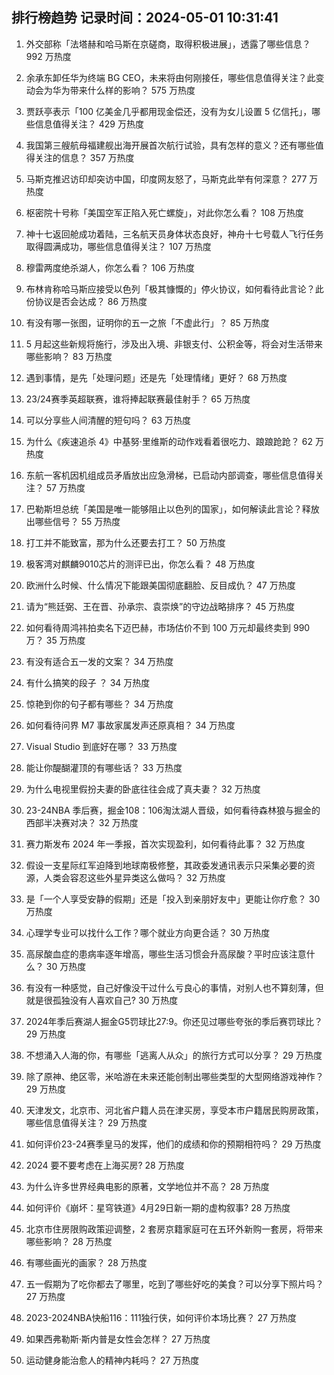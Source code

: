
## 排行榜趋势 记录时间：2024-05-01 10:31:41
  
  1. 外交部称「法塔赫和哈马斯在京磋商，取得积极进展」，透露了哪些信息？ 992 万热度
    
  2. 余承东卸任华为终端 BG CEO，未来将由何刚接任，哪些信息值得关注？此变动会为华为带来什么样的影响？ 575 万热度
    
  3. 贾跃亭表示「100 亿美金几乎都用现金偿还，没有为女儿设置 5 亿信托」，哪些信息值得关注？ 429 万热度
    
  4. 我国第三艘航母福建舰出海开展首次航行试验，具有怎样的意义？还有哪些值得关注的信息？ 357 万热度
    
  5. 马斯克推迟访印却突访中国，印度网友怒了，马斯克此举有何深意？ 277 万热度
    
  6. 枢密院十号称「美国空军正陷入死亡螺旋」，对此你怎么看？ 108 万热度
    
  7. 神十七返回舱成功着陆，三名航天员身体状态良好，神舟十七号载人飞行任务取得圆满成功，哪些信息值得关注？ 107 万热度
    
  8. 穆雷两度绝杀湖人，你怎么看？ 106 万热度
    
  9. 布林肯称哈马斯应接受以色列「极其慷慨的」停火协议，如何看待此言论？此份协议是否会达成？ 86 万热度
    
  10. 有没有哪一张图，证明你的五一之旅「不虚此行」？ 85 万热度
    
  11. 5 月起这些新规将施行，涉及出入境、非银支付、公积金等，将会对生活带来哪些影响？ 83 万热度
    
  12. 遇到事情，是先「处理问题」还是先「处理情绪」更好？ 68 万热度
    
  13. 23/24赛季英超联赛，谁将捧起联赛最佳射手？ 65 万热度
    
  14. 可以分享些人间清醒的短句吗？ 63 万热度
    
  15. 为什么《疾速追杀 4》中基努·里维斯的动作戏看着很吃力、踉踉跄跄？ 62 万热度
    
  16. 东航一客机因机组成员矛盾放出应急滑梯，已启动内部调查，哪些信息值得关注？ 57 万热度
    
  17. 巴勒斯坦总统「美国是唯一能够阻止以色列的国家」，如何解读此言论？释放出哪些信号？ 55 万热度
    
  18. 打工并不能致富，那为什么还要去打工？ 50 万热度
    
  19. 极客湾对麒麟9010芯片的测评已出，你怎么看？ 48 万热度
    
  20. 欧洲什么时候、什么情况下能跟美国彻底翻脸、反目成仇？ 47 万热度
    
  21. 请为“熊廷弼、王在晋、孙承宗、袁崇焕”的守边战略排序？ 45 万热度
    
  22. 如何看待周鸿祎拍卖名下迈巴赫，市场估价不到 100 万元却最终卖到 990 万？ 35 万热度
    
  23. 有没有适合五一发的文案？ 34 万热度
    
  24. 有什么搞笑的段子 ？ 34 万热度
    
  25. 惊艳到你的句子都有哪些？ 34 万热度
    
  26. 如何看待问界 M7 事故家属发声还原真相？ 34 万热度
    
  27. Visual Studio 到底好在哪？ 33 万热度
    
  28. 能让你醍醐灌顶的有哪些话？ 33 万热度
    
  29. 为什么电视里假扮夫妻的卧底往往会成了真夫妻？ 32 万热度
    
  30. 23-24NBA 季后赛，掘金108：106淘汰湖人晋级，如何看待森林狼与掘金的西部半决赛对决？ 32 万热度
    
  31. 赛力斯发布 2024 年一季报，首次实现盈利，如何看待此事？ 32 万热度
    
  32. 假设一支星际红军迫降到地球南极修整，其政委发通讯表示只采集必要的资源，人类会容忍这些外星异类这么做吗？ 32 万热度
    
  33. 是「一个人享受安静的假期」还是「投入到亲朋好友中」更能让你疗愈？ 30 万热度
    
  34. 心理学专业可以找什么工作？哪个就业方向更合适？ 30 万热度
    
  35. 高尿酸血症的患病率逐年增高，哪些生活习惯会升高尿酸？平时应该注意什么？ 30 万热度
    
  36. 有没有一种感觉，自己好像没干过什么亏良心的事情，对别人也不算刻薄，但就是很孤独没有人喜欢自己? 30 万热度
    
  37. 2024年季后赛湖人掘金G5罚球比27:9。你还见过哪些夸张的季后赛罚球比？ 29 万热度
    
  38. 不想涌入人海的你，有哪些「逃离人从众」的旅行方式可以分享？ 29 万热度
    
  39. 除了原神、绝区零，米哈游在未来还能创制出哪些类型的大型网络游戏神作？ 29 万热度
    
  40. 天津发文，北京市、河北省户籍人员在津买房，享受本市户籍居民购房政策，哪些信息值得关注？ 29 万热度
    
  41. 如何评价23-24赛季皇马的发挥，他们的成绩和你的预期相符吗？ 29 万热度
    
  42. 2024 要不要考虑在上海买房? 28 万热度
    
  43. 为什么许多世界经典电影的原著，文学地位并不高？ 28 万热度
    
  44. 如何评价《崩坏：星穹铁道》4月29日新一期的虚构叙事? 28 万热度
    
  45. 北京市住房限购政策迎调整，2 套房京籍家庭可在五环外新购一套房，将带来哪些影响？ 28 万热度
    
  46. 有哪些画光的画家？ 28 万热度
    
  47. 五一假期为了吃你都去了哪里，吃到了哪些好吃的美食？可以分享下照片吗？ 27 万热度
    
  48. 2023-2024NBA快船116：111独行侠，如何评价本场比赛？ 27 万热度
    
  49. 如果西弗勒斯·斯内普是女性会怎样？ 27 万热度
    
  50. 运动健身能治愈人的精神内耗吗？ 27 万热度
    